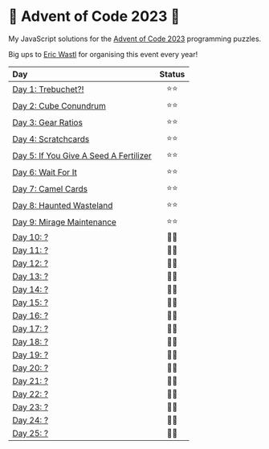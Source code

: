 # 🎄 Advent of Code 2023 🎄

My JavaScript solutions for the [Advent of Code 2023](https://adventofcode.com/2023) programming puzzles.

Big ups to [Eric Wastl](https://twitter.com/ericwastl) for organising this event every year!

| Day                                               | Status |
| :------------------------------------------------ | :----: |
| [Day 1: Trebuchet?!](./day01)                     |  ⭐⭐  |
| [Day 2: Cube Conundrum](./day02)                  |  ⭐⭐  |
| [Day 3: Gear Ratios](./day03)                     |  ⭐⭐  |
| [Day 4: Scratchcards](./day04)                    |  ⭐⭐  |
| [Day 5: If You Give A Seed A Fertilizer](./day05) |  ⭐⭐  |
| [Day 6: Wait For It](./day06)                     |  ⭐⭐  |
| [Day 7: Camel Cards](./day07)                     |  ⭐⭐  |
| [Day 8: Haunted Wasteland](./day08)               |  ⭐⭐  |
| [Day 9: Mirage Maintenance](./day09)              |  ⭐⭐  |
| [Day 10: ?](./day10)                              |  🧠🧠  |
| [Day 11: ?](./day11)                              |  🧠🧠  |
| [Day 12: ?](./day12)                              |  🧠🧠  |
| [Day 13: ?](./day13)                              |  🧠🧠  |
| [Day 14: ?](./day14)                              |  🧠🧠  |
| [Day 15: ?](./day15)                              |  🧠🧠  |
| [Day 16: ?](./day16)                              |  🧠🧠  |
| [Day 17: ?](./day17)                              |  🧠🧠  |
| [Day 18: ?](./day18)                              |  🧠🧠  |
| [Day 19: ?](./day19)                              |  🧠🧠  |
| [Day 20: ?](./day20)                              |  🧠🧠  |
| [Day 21: ?](./day21)                              |  🧠🧠  |
| [Day 22: ?](./day22)                              |  🧠🧠  |
| [Day 23: ?](./day23)                              |  🧠🧠  |
| [Day 24: ?](./day24)                              |  🧠🧠  |
| [Day 25: ?](./day25)                              |  🧠🧠  |
